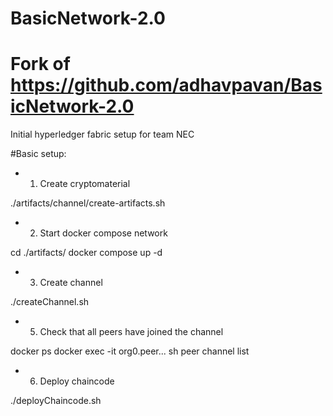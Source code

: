 # BasicNetwork-2.0
# Fork of https://github.com/adhavpavan/BasicNetwork-2.0

Initial hyperledger fabric setup for team NEC

#Basic setup:

- 1. Create cryptomaterial

./artifacts/channel/create-artifacts.sh

- 2. Start docker compose network

cd ./artifacts/
docker compose up -d

- 3. Create channel

./createChannel.sh

- 5. Check that all peers have joined the channel

docker ps
docker exec -it org0.peer... sh
peer channel list

- 6. Deploy chaincode

./deployChaincode.sh
